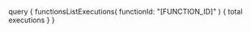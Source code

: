 query {
    functionsListExecutions(
        functionId: "[FUNCTION_ID]"
    ) {
        total
        executions
    }
}